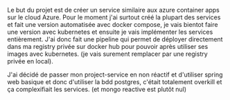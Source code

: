 Le but du projet est de créer un service similaire aux azure container apps sur le cloud Azure.
Pour le moment j'ai surtout créé la plupart des services et fait une version automatisée avec docker compose, je vais bientot faire une version avec kubernetes et ensuite je vais implémenter les services entièrement.
J'ai donc fait une pipeline qui permet de déployer directement dans ma registry privée sur docker hub pour pouvoir après utiliser ses images avec kubernetes. (je vais surement remplacer par une registry privée en local).

J'ai décidé de passer mon project-service en non réactif et d'utiliser spring web basique et donc d'utiliser la bdd postgres, c'était totalement overkill et ça complexifiait les services. (et mongo reactive est plutôt nul)